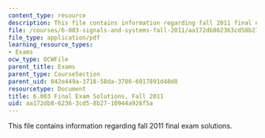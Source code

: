 ```yaml
---
content_type: resource
description: This file contains information regarding fall 2011 final exam solutions.
file: /courses/6-003-signals-and-systems-fall-2011/aa172db862363cd58b2710944a926f5a_MIT6_003F11_final_sol.pdf
file_type: application/pdf
learning_resource_types:
- Exams
ocw_type: OCWFile
parent_title: Exams
parent_type: CourseSection
parent_uid: 042e449a-3718-58da-3786-6017891d48d8
resourcetype: Document
title: 6.003 Final Exam Solutions, Fall 2011
uid: aa172db8-6236-3cd5-8b27-10944a926f5a
---
```

This file contains information regarding fall 2011 final exam solutions.

